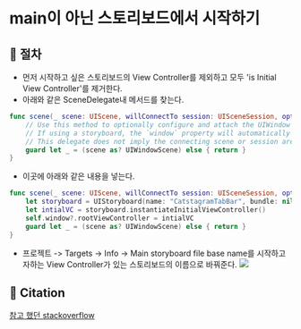 # main이 아닌 스토리보드에서 시작하기

## 🍎 절차
- 먼저 시작하고 싶은 스토리보드의 View Controller를 제외하고 모두 'is Initial View Controller'를 제거한다.
- 아래와 같은 SceneDelegate내 메서드를 찾는다.
```swift
func scene(_ scene: UIScene, willConnectTo session: UISceneSession, options connectionOptions: UIScene.ConnectionOptions) {
    // Use this method to optionally configure and attach the UIWindow `window` to the provided UIWindowScene `scene`.
    // If using a storyboard, the `window` property will automatically be initialized and attached to the scene.
    // This delegate does not imply the connecting scene or session are new (see `application:configurationForConnectingSceneSession` instead).
    guard let _ = (scene as? UIWindowScene) else { return }
}
```
- 이곳에 아래와 같은 내용을 넣는다.
```swift
func scene(_ scene: UIScene, willConnectTo session: UISceneSession, options connectionOptions: UIScene.ConnectionOptions) {
    let storyboard = UIStoryboard(name: "CatstagramTabBar", bundle: nil)
    let intialVC = storyboard.instantiateInitialViewController()
    self.window?.rootViewController = intialVC
    guard let _ = (scene as? UIWindowScene) else { return }
}
```
- 프로젝트 -> Targets -> Info -> Main storyboard file base name를 시작하고자하는 View Controller가 있는 스토리보드의 이름으로 바꿔준다.
![](https://i.imgur.com/ozi3wHJ.png)

## 🍎 Citation
[참고 했던 stackoverflow](https://stackoverflow.com/questions/44364264/how-to-set-a-different-entry-point-on-first-app-launch)
